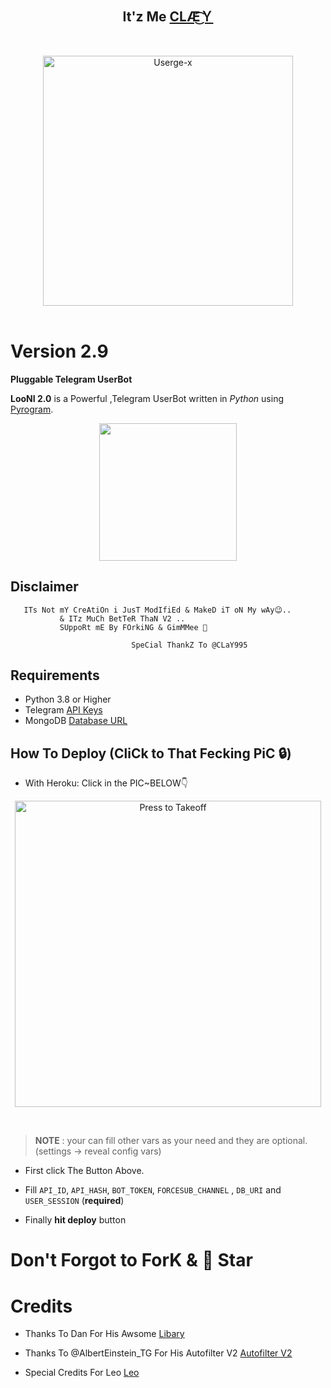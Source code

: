 <h2 align="center"><b>It'z Me <a href="https://t.me/CLaY995">CLÆ͜͡Ｙ</a></b></h2>
<br>
<p align="center">
   <a href="https://github.com/CLaY9950/Auto-LooniV2-2-"><img src="https://telegra.ph/file/24a1ddd705122b1c9e4a1.jpg" alt="Userge-x" width=400px></a>
   <br>
   <br>
</p>
<h1>Version 2.9</h1>
<b>Pluggable Telegram UserBot</b>





**LooNI 2.0** is a Powerful ,Telegram UserBot written in _Python_ using [Pyrogram](https://github.com/pyrogram/pyrogram).
<br>
<p align="center">
    <a href="https://telegram.dog/PrimeFlix_Chats"><img src="https://img.shields.io/badge/Support%20Group-PFM--%F0%9D%91%BF-blue?&logo=telegram&style=social" width=220px></a></p>

## Disclaimer
```
   ITs Not mY CreAtiOn i JusT ModIfiEd & MakeD iT oN My wAy😉..
           & ITz MuCh BetTeR ThaN V2 .. 
           SUppoRt mE By FOrkiNG & GimMMee 🌟
                        
                           SpeCial ThankZ To @CLaY995
```
## Requirements 
* Python 3.8 or Higher
* Telegram [API Keys](https://my.telegram.org/apps)
* MongoDB [Database URL](https://cloud.mongodb.com/)

## How To Deploy (CliCk to That Fecking PiC 🔒) 
* With Heroku: Click in the PIC~BELOW👇
<p align="center">
   <a href = "https://heroku.com/deploy?template=https://github.com/CLaY9950/Auto-LooniV2-2-"><img src="https://telegra.ph/file/e0c3d6a06cdb9d4f223a6.jpg" alt="Press to Takeoff" width="490px"></a>
</p>
<br>

> **NOTE** : your can fill other vars as your need and they are optional. (settings -> reveal config vars)
* First click The Button Above.
* Fill `API_ID`, `API_HASH`, `BOT_TOKEN`, `FORCESUB_CHANNEL` , `DB_URI` and `USER_SESSION` (**required**)


* Finally **hit deploy** button




# Don't Forgot to ForK & 🌟 Star
  
# Credits
- Thanks To Dan For His Awsome [Libary](https://github.com/pyrogram/pyrogram)

 - Thanks To @AlbertEinstein_TG For His Autofilter V2 [Autofilter V2](https://github.com/CrazyBotsz/Adv-Auto-Filter-Bot-V2)
 - Special Credits For Leo [Leo](https://t.me/Leos_Tg)


